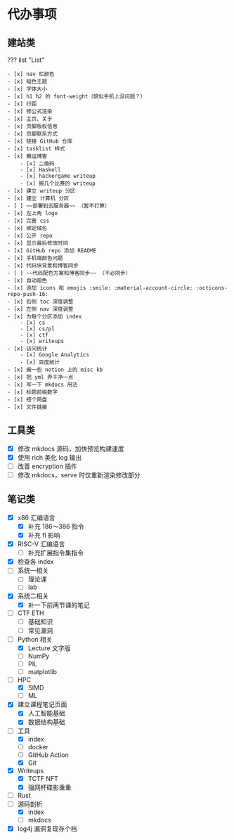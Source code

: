 # 代办事项

## 建站类

??? list "List"

    - [x] nav 栏颜色
    - [x] 暗色主题
    - [x] 字体大小
    - [x] h1 h2 的 font-weight（貌似手机上没问题？）
    - [x] 行距
    - [x] 修公式渲染
    - [x] 主页、关于
    - [x] 页脚版权信息
    - [x] 页脚联系方式
    - [x] 链接 GitHub 仓库
    - [x] tasklist 样式
    - [x] 搬运博客
        - [x] 二维码
        - [x] Haskell
        - [x] hackergame writeup
        - [x] 搬几个比赛的 writeup
    - [x] 建立 writeup 分区
    - [x] 建立 计算机 分区
    - [ ] ~~部署到云服务器~~ （暂不打算）
    - [x] 左上角 logo
    - [x] 完善 css
    - [x] 绑定域名
    - [x] 公开 repo
    - [x] 显示最后修改时间
    - [x] GitHub repo 添加 README
    - [x] 手机端颜色问题
    - [x] 代码块背景和博客同步
    - [ ] ~~代码配色方案和博客同步~~ （不必同步）
    - [x] 自动暗色
    - [x] 添加 icons 和 emojis :smile: :material-account-circle: :octicons-repo-push-16:
    - [x] 右侧 toc 深度调整
    - [x] 左侧 nav 深度调整
    - [x] 为每个分区添加 index
        - [x] cs
        - [x] cs/pl 
        - [x] ctf
        - [x] writeups
    - [x] 访问统计
        - [x] Google Analytics
        - [x] 百度统计
    - [x] 搬一些 notion 上的 misc kb
    - [x] 把 yml 弄干净一点
    - [x] 写一下 mkdocs 用法
    - [x] 标题前缀数字
    - [x] 搭个网盘
    - [x] 文件链接

## 工具类

- [x] 修改 mkdocs 源码，加快预览构建速度
- [x] 使用 rich 美化 log 输出
- [ ] 改善 encryption 插件
- [ ] 修改 mkdocs，serve 时仅重新渲染修改部分

## 笔记类

- [x] x86 汇编语言
    - [x] 补充 186～386 指令
    - [x] 补充 fl 影响
- [x] RISC-V 汇编语言
    - [ ] 补充扩展指令集指令
- [x] 检查各 index
- [ ] 系统一相关
    - [ ] 理论课
    - [ ] lab
- [x] 系统二相关
    - [x] 补一下前两节课的笔记
- [ ] CTF ETH
    - [ ] 基础知识
    - [ ] 常见漏洞
- [ ] Python 相关
    - [x] Lecture 文字版
    - [ ] NumPy
    - [ ] PIL
    - [ ] matplotlib
- [ ] HPC
    - [x] SIMD
    - [ ] ML
- [x] 建立课程笔记页面
    - [x] 人工智能基础
    - [x] 数据结构基础
- [ ] 工具
    - [x] index
    - [ ] docker
    - [ ] GitHub Action
    - [x] Git
- [x] Writeups
    - [x] TCTF NFT
    - [x] 强网杯碟影重重
- [ ] Rust
- [ ] 源码剖析
    - [x] index
    - [ ] mkdocs
- [x] log4j 漏洞复现存个档